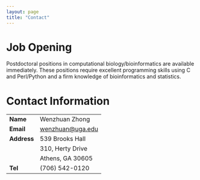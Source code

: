 ```yaml
---
layout: page
title: "Contact"
---
```


# Job Opening
Postdoctoral positions in computational biology/bioinformatics are available immediately. These positions require excellent programming skills using C and Perl/Python and a firm knowledge of bioinformatics and statistics.

# Contact Information

|            |                                   |
|------------|-----------------------------------|
| **Name**   | Wenzhuan Zhong                    |
| **Email**  | wenzhuan@uga.edu                  |
| **Address**| 539 Brooks Hall                   |
|            | 310, Herty Drive                  |
|            | Athens, GA 30605                  |
| **Tel**    | (706) 542-0120                    |
